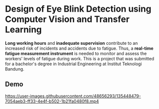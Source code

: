 # Design of Eye Blink Detection using Computer Vision and Transfer Learning
**Long working hours** and **inadequate supervision** contribute to an increased risk of incidents and accidents due to fatigue. Thus, a **real-time fatigue measurement instrument** is needed to monitor and assess the workers' levels of fatigue during work. This is a project that was submitted for a bachelor's degree in Industrial Engineering at Institut Teknologi Bandung.

## Demo


https://user-images.githubusercontent.com/48656293/135448479-7054aeb3-ff33-4e4f-b502-1b21fa0480f8.mp4


<!-- 
## Proposed Algorithm for Eye Blink Detection
![proposed-algorithm-english](https://user-images.githubusercontent.com/48656293/135438500-20649408-8ad6-4a61-8d9b-ea635cce549b.jpg)

## Training the Classifier
### Preparing the training data

**The Closed Eyes in the Wild (CEW) Dataset** (Song, et.al., 2014) contains 2423 subjects face that are collected directly from the Internet, consists of 1192 subjects with both eyes are closed and 1231 subjects with both eyes are opened.
![face_sample](https://user-images.githubusercontent.com/48656293/135443417-e31bc4c8-fddb-4a1b-9470-8138bfd32b07.png)

### Extracting eye features
Eye features are extracted using **HOG-based object detection algorithm** (Dalal & Triggs, 2005) with the help of **68 facial landmark points** (focusing only on the eye features which are **36-47**).

![Untitled](https://user-images.githubusercontent.com/48656293/135444578-85e7c7a1-3b9e-406d-9d9d-be68c752b56f.png)

### Training process
The extracted eye features data is split randomly into training data (80%) and validation data (20%). **MobileNet**, a CNN-based machine learning classifier trained on ImageNet classification problem, is trained as the eye status classifier. Resulting trained model achieves **96.7%** accuracy on validation dataset. MobileNet can be imported using `tensorflow` module and this line of code: 
[Tensorflow Documentation Link](https://www.tensorflow.org/api_docs/python/tf/keras/applications/mobilenet/MobileNet)
```python
tensorflow.keras.applications.mobilenet.MobileNet()
```

## References
1. F.Song, X.Tan, X.Liu and S.Chen, Eyes Closeness Detection from Still Images with Multi-scale Histograms of Principal Oriented Gradients, Pattern Recognition, 2014.
2. Navneet Dalal, Bill Triggs. Histograms of Oriented Gradients for Human Detection. International Conference on Computer Vision & Pattern Recognition (CVPR ’05), Jun 2005, San Diego, United States. pp.886–893, [10.1109/CVPR.2005.177](https://ieeexplore.ieee.org/document/1467360). [inria-00548512](https://hal.inria.fr/inria-00548512) -->
